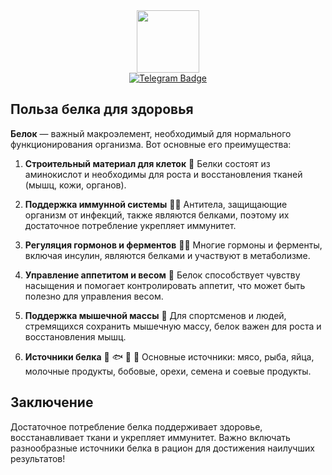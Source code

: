 <div id="header" align="center">
  <img src="https://i.giphy.com/media/v1.Y2lkPTc5MGI3NjExODd1MnkwOTNpeDRpZzd2cGR5cjEyY2s4ODIyaTdlOXE4MGtrank1eCZlcD12MV9pbnRlcm5hbF9naWZfYnlfaWQmY3Q9Zw/3oz8xwkewgvaFB75Nm/giphy.gif" width="100"/>
</div>
<div id="badges" align="center">
  <a href="https://t.me/delphython">
    <img src="https://img.shields.io/badge/-telegram-red?color=white&logo=telegram&logoColor=blue" alt="Telegram Badge"/>
  </a>  
</div>

## Польза белка для здоровья

**Белок** — важный макроэлемент, необходимый для нормального функционирования организма. Вот основные его преимущества:

1. **Строительный материал для клеток**  :bricks:
   Белки состоят из аминокислот и необходимы для роста и восстановления тканей (мышц, кожи, органов).

2. **Поддержка иммунной системы**  :man_health_worker:
   Антитела, защищающие организм от инфекций, также являются белками, поэтому их достаточное потребление укрепляет иммунитет.

3. **Регуляция гормонов и ферментов**  :woman_health_worker:
   Многие гормоны и ферменты, включая инсулин, являются белками и участвуют в метаболизме.

4. **Управление аппетитом и весом**  :pear:
   Белок способствует чувству насыщения и помогает контролировать аппетит, что может быть полезно для управления весом.

5. **Поддержка мышечной массы**  :muscle:
   Для спортсменов и людей, стремящихся сохранить мышечную массу, белок важен для роста и восстановления мышц.

6. **Источники белка**  :cut_of_meat: :fish: :egg: :milk_glass:
   Основные источники: мясо, рыба, яйца, молочные продукты, бобовые, орехи, семена и соевые продукты.

## Заключение
Достаточное потребление белка поддерживает здоровье, восстанавливает ткани и укрепляет иммунитет. Важно включать разнообразные источники белка в рацион для достижения наилучших результатов!